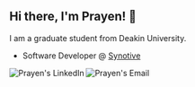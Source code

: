 <h2> Hi there, I'm Prayen! 👋</h2>

I am a graduate student from Deakin University.<br>

- Software Developer @ <a href="https://www.synotive.com/">Synotive</a>

<a href="https://www.linkedin.com/in/prayen/">
  <img align="left" alt="Prayen's LinkedIn" src="https://img.icons8.com/doodle/48/000000/linkedin--v2.png"/>
</a>

<a href="mailto:prayenshrestha@gmail.com">
  <img align="left" alt="Prayen's Email" src="https://img.icons8.com/doodle/48/000000/gmail-new.png"/>
</a>




